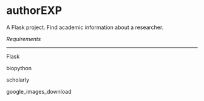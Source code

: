 **authorEXP**
=========

A Flask project. Find academic information about a researcher.





*Requirements*
_____________
Flask

biopython

scholarly

google_images_download
